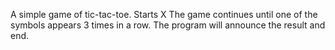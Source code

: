 A simple game of tic-tac-toe. 
Starts X
The game continues until one of the symbols appears 3 times in a row.
The program will announce the result and end.